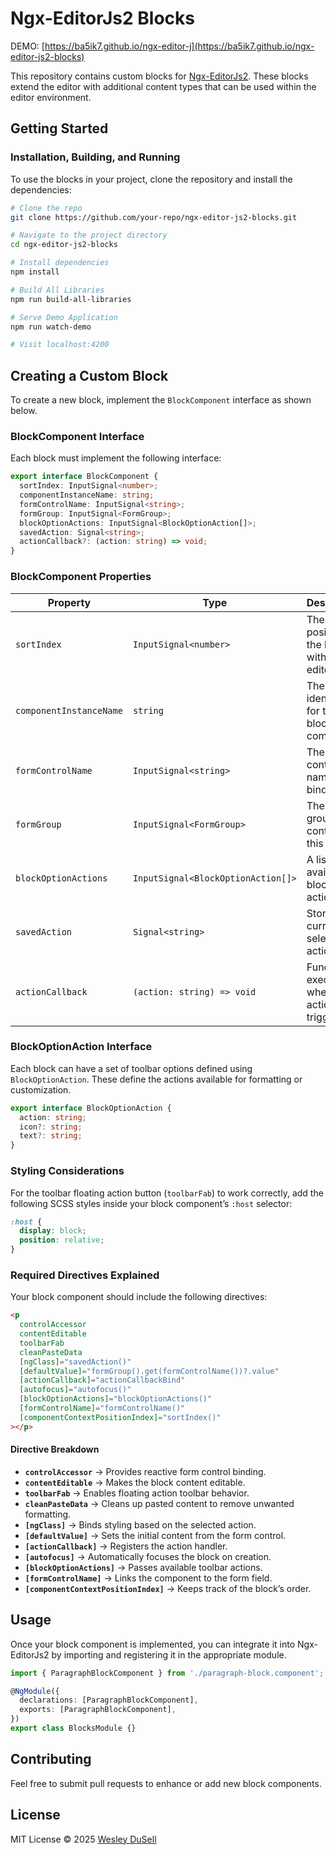 # Ngx-EditorJs2 Blocks

DEMO: [https://ba5ik7.github.io/ngx-editor-j](https://ba5ik7.github.io/ngx-editor-js2-blocks)

This repository contains custom blocks for [Ngx-EditorJs2](https://github.com/Ba5ik7/ngx-editorjs2). These blocks extend the editor with additional content types that can be used within the editor environment.

## Getting Started

### Installation, Building, and Running

To use the blocks in your project, clone the repository and install the dependencies:

```sh
# Clone the repo
git clone https://github.com/your-repo/ngx-editor-js2-blocks.git

# Navigate to the project directory
cd ngx-editor-js2-blocks

# Install dependencies
npm install

# Build All Libraries
npm run build-all-libraries

# Serve Demo Application
npm run watch-demo

# Visit localhost:4200
```

## Creating a Custom Block

To create a new block, implement the `BlockComponent` interface as shown below.

### BlockComponent Interface

Each block must implement the following interface:

```typescript
export interface BlockComponent {
  sortIndex: InputSignal<number>;
  componentInstanceName: string;
  formControlName: InputSignal<string>;
  formGroup: InputSignal<FormGroup>;
  blockOptionActions: InputSignal<BlockOptionAction[]>;
  savedAction: Signal<string>;
  actionCallback?: (action: string) => void;
}
```

### BlockComponent Properties

| Property              | Type                              | Description |
|-----------------------|---------------------------------|-------------|
| `sortIndex`          | `InputSignal<number>`           | The index position of the block within the editor. |
| `componentInstanceName` | `string`                   | The unique identifier for the block component. |
| `formControlName`     | `InputSignal<string>`          | The form control name for binding. |
| `formGroup`          | `InputSignal<FormGroup>`       | The form group containing this block. |
| `blockOptionActions` | `InputSignal<BlockOptionAction[]>` | A list of available block actions. |
| `savedAction`        | `Signal<string>`               | Stores the currently selected action. |
| `actionCallback`     | `(action: string) => void`     | Function to execute when an action is triggered. |

### BlockOptionAction Interface

Each block can have a set of toolbar options defined using `BlockOptionAction`. These define the actions available for formatting or customization.

```typescript
export interface BlockOptionAction {
  action: string;
  icon?: string;
  text?: string;
}
```

### Styling Considerations

For the toolbar floating action button (`toolbarFab`) to work correctly, add the following SCSS styles inside your block component’s `:host` selector:

```scss
:host {
  display: block;
  position: relative;
}
```

### Required Directives Explained

Your block component should include the following directives:

```html
<p
  controlAccessor
  contentEditable
  toolbarFab
  cleanPasteData
  [ngClass]="savedAction()"
  [defaultValue]="formGroup().get(formControlName())?.value"
  [actionCallback]="actionCallbackBind"
  [autofocus]="autofocus()"
  [blockOptionActions]="blockOptionActions()"
  [formControlName]="formControlName()"
  [componentContextPositionIndex]="sortIndex()"
></p>
```

#### Directive Breakdown
- **`controlAccessor`** → Provides reactive form control binding.
- **`contentEditable`** → Makes the block content editable.
- **`toolbarFab`** → Enables floating action toolbar behavior.
- **`cleanPasteData`** → Cleans up pasted content to remove unwanted formatting.
- **`[ngClass]`** → Binds styling based on the selected action.
- **`[defaultValue]`** → Sets the initial content from the form control.
- **`[actionCallback]`** → Registers the action handler.
- **`[autofocus]`** → Automatically focuses the block on creation.
- **`[blockOptionActions]`** → Passes available toolbar actions.
- **`[formControlName]`** → Links the component to the form field.
- **`[componentContextPositionIndex]`** → Keeps track of the block’s order.

## Usage

Once your block component is implemented, you can integrate it into Ngx-EditorJs2 by importing and registering it in the appropriate module.

```typescript
import { ParagraphBlockComponent } from './paragraph-block.component';

@NgModule({
  declarations: [ParagraphBlockComponent],
  exports: [ParagraphBlockComponent],
})
export class BlocksModule {}
```

## Contributing

Feel free to submit pull requests to enhance or add new block components.

## License

MIT License © 2025 [Wesley DuSell](https://github.com/ba5ik7)